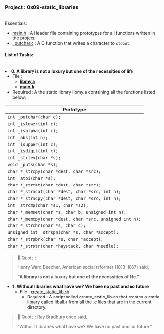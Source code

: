 <h3>Project : 0x09-static_libraries</h3>
<br

<h4>Essentials:</h4>

* [main.h](./main.h) : A Header file containing prototypes for all functions written in the project.
* [_putchar.c](./_putchar.c) : A C function that writes a character to `stdout`.

<h4>List of Tasks:</h4>
<br

* **0. A library is not a luxury but one of the necessities of life**
  * File : 
    * **[libmy.a](./libmy.a)**
    * **[main.h](./main.h)**
  * Required : A the static library libmy.a containing all the functions listed below:
    
| Prototype                                                   |
| ------------------------------------------------------------|
| `int _putchar(char c);`                                     |
| `int _islower(int c);`                                      |
| `int _isalpha(int c);`                                      |
| `int _abs(int n);`                                          |
| `int _isupper(int c);`                                      |
| `int _isdigit(int c);`                                      |
| `int _strlen(char *s);`                                     |
| `void _puts(char *s);`                                      |
| `char *_strcpy(char *dest, char *src);`                     |
| `int _atoi(char *s);`                                       |
| `char *_strcat(char *dest, char *src);`                     |
| `char *_strncat(char *dest, char *src, int n);`             |
| `char *_strncpy(char *dest, char *src, int n);`             |
| `int _strcmp(char *s1, char *s2);`                          |
| `char *_memset(char *s, char b, unsigned int n);`           |
| `char *_memcpy(char *dest, char *src, unsigned int n);`     |
| `char *_strchr(char *s, char c);`                           |
| `unsigned int _strspn(char *s, char *accept);`              |
| `char *_strpbrk(char *s, char *accept);`                    |
| `char *_strstr(char *haystack, char *needle);`              |

> 💬 Quote : 
>
> Henry Ward Beecher, American social reformer (1813-1887) said, 
>
> **"A library is not a luxury but one of the necessities of life."**

* **1. Without libraries what have we? We have no past and no future**
  * File : [create_static_lib.sh](./create_static_lib.sh)
    * Required : A script called create_static_lib.sh that creates a static library called liball.a from all the .c files that are in the current directory.
   
> 💬 Quote : 
> Ray Bradbury once said, 
> 
> “Without Libraries what have we? We have no past and no future.” 
